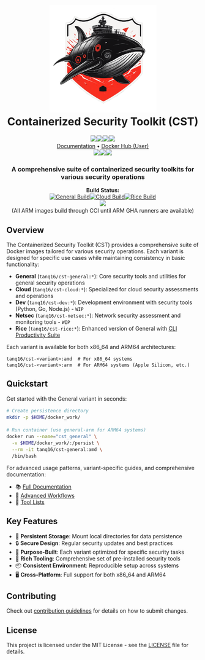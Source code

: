 <h1 align="center">
  <br>
  <img src="docs/assets/CST-Logo.png" alt="CST" width="280">
  <br>
  Containerized Security Toolkit (CST)
  <br>
</h1>

<p align="center">
  <a href="https://hub.docker.com/r/tanq16/sec_docker"><img src="https://img.shields.io/docker/pulls/tanq16/sec_docker?style=flat"></a><a href="https://hub.docker.com/r/tanq16/cst-rice"><img src="https://img.shields.io/docker/pulls/tanq16/cst-rice?style=flat"></a><a href="https://hub.docker.com/r/tanq16/cst-cloud"><img src="https://img.shields.io/docker/pulls/tanq16/cst-cloud?style=flat"></a><a href="https://hub.docker.com/r/tanq16/cst-general"><img src="https://img.shields.io/docker/pulls/tanq16/cst-general?style=flat"></a>
  <br>
  <a href="https://tanishq.page/containerized-security-toolkit">Documentation</a> • <a href="https://hub.docker.com/r/tanq16/">Docker Hub (User)</a>
  <br>
  <a href="https://github.com/tanq16/containerized-security-toolkit/releases"><img src="https://img.shields.io/github/v/release/tanq16/containerized-security-toolkit?include_prereleases&style=flat"></a><a href="https://github.com/tanq16/containerized-security-toolkit/blob/main/LICENSE"><img src="https://img.shields.io/github/license/tanq16/containerized-security-toolkit?style=flat"></a><a href=""><img src="https://img.shields.io/github/stars/tanq16/containerized-security-toolkit?style=flat"></a>
</p>

<h3 align="center">A comprehensive suite of containerized security toolkits for various security operations</h3>

<p align="center">
  <b>Build Status:</b><br>
  <a href="https://github.com/tanq16/containerized-security-toolkit/actions/workflows/general-build.yml"><img src="https://github.com/tanq16/containerized-security-toolkit/actions/workflows/general-build.yml/badge.svg" alt="General Build"></a><a href="https://github.com/tanq16/containerized-security-toolkit/actions/workflows/cloud-build.yml"><img src="https://github.com/tanq16/containerized-security-toolkit/actions/workflows/cloud-build.yml/badge.svg" alt="Cloud Build"></a><a href="https://github.com/tanq16/containerized-security-toolkit/actions/workflows/rice-build.yml"><img src="https://github.com/tanq16/containerized-security-toolkit/actions/workflows/rice-build.yml/badge.svg" alt="Rice Build"></a>
  <br>
  <a href="https://dl.circleci.com/status-badge/redirect/circleci/YPqXqLMjjXxLwPP9TvpyFc/W1CQsWfrfu4rKFiytoHbs9/tree/main"><img src="https://dl.circleci.com/status-badge/img/circleci/YPqXqLMjjXxLwPP9TvpyFc/W1CQsWfrfu4rKFiytoHbs9/tree/main.svg?style=svg"></a><br>
  (All ARM images build through CCI until ARM GHA runners are available)
</p>

## Overview

The Containerized Security Toolkit (CST) provides a comprehensive suite of Docker images tailored for various security operations. Each variant is designed for specific use cases while maintaining consistency in basic functionality:

- **General** (`tanq16/cst-general:*`): Core security tools and utilities for general security operations
- **Cloud** (`tanq16/cst-cloud:*`): Specialized for cloud security assessments and operations
- **Dev** (`tanq16/cst-dev:*`): Development environment with security tools (Python, Go, Node.js) - `WIP`
- **Netsec** (`tanq16/cst-netsec:*`): Network security assessment and monitoring tools - `WIP`
- **Rice** (`tanq16/cst-rice:*`): Enhanced version of General with [CLI Productivity Suite](https://github.com/Tanq16/cli-productivity-suite)

Each variant is available for both x86_64 and ARM64 architectures:

```
tanq16/cst-<variant>:amd  # For x86_64 systems
tanq16/cst-<variant>:arm  # For ARM64 systems (Apple Silicon, etc.)
```

## Quickstart

Get started with the General variant in seconds:

```bash
# Create persistence directory
mkdir -p $HOME/docker_work/

# Run container (use general-arm for ARM64 systems)
docker run --name="cst_general" \
  -v $HOME/docker_work/:/persist \
  --rm -it tanq16/cst-general:amd \
  /bin/bash
```

For advanced usage patterns, variant-specific guides, and comprehensive documentation:
- 📚 [Full Documentation](https://tanishq.page/containerized-security-toolkit)
- 🚀 [Advanced Workflows](https://tanishq.page/containerized-security-toolkit/advanced/shortcuts)
- 🔧 [Tool Lists](https://tanishq.page/containerized-security-toolkit/tools/general-tools)

## Key Features

- 🔄 **Persistent Storage**: Mount local directories for data persistence
- 🔒 **Secure Design**: Regular security updates and best practices
- 🎯 **Purpose-Built**: Each variant optimized for specific security tasks
- 🔧 **Rich Tooling**: Comprehensive set of pre-installed security tools
- 📦 **Consistent Environment**: Reproducible setup across systems
- 🖥️ **Cross-Platform**: Full support for both x86_64 and ARM64

## Contributing

Check out [contribution guidelines](https://tanishq.page/containerized-security-toolkit/home/contributing) for details on how to submit changes.

## License

This project is licensed under the MIT License - see the [LICENSE](LICENSE) file for details.
